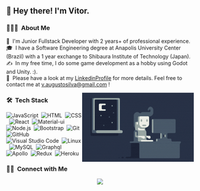  <h2> 👋 Hey there! I'm Vitor.</h2>

### 👨🏻‍💻 &nbsp;About Me

🌱 &nbsp;I'm Junior Fullstack Developer with 2 years+ of professional experience.\
🎓 &nbsp;I have a Software Engineering degree at Anapolis University Center (Brazil) with a 1 year exchange to Shibaura Institute of Technology (Japan).\
✍️ &nbsp;In my free time, I do some game development as a hobby using Godot and Unity. :).\
📄 &nbsp;Please have a look at my [LinkedinProfile](https://www.linkedin.com/in/vitor-augusto-silva-8aa2b1135/) for more details. Feel free to contact me at v.augustosilva@gmail.com !

<img alt="Night Coding" src="https://raw.githubusercontent.com/AVS1508/AVS1508/master/assets/Night-Coding.gif" align="right"/>

### 🛠 &nbsp;Tech Stack

![JavaScript](https://img.shields.io/badge/-JavaScript-5e5e5e?style=flat&logo=javascript)&nbsp;
![HTML](https://img.shields.io/badge/-HTML-5e5e5e?style=flat&logo=HTML5)&nbsp;
![CSS](https://img.shields.io/badge/-CSS-5e5e5e?style=flat&logo=CSS3&logoColor=1572B6)&nbsp;
![React](https://img.shields.io/badge/-React-5e5e5e?style=flat&logo=react)&nbsp;
![Material-ui](https://img.shields.io/badge/-Material--ui-5e5e5e?style=flat&logo=material-ui&logoColor=0081CB)&nbsp;
![Node.js](https://img.shields.io/badge/-Node.js-5e5e5e?style=flat&logo=node.js)&nbsp;
![Bootstrap](https://img.shields.io/badge/-Bootstrap-5e5e5e?style=flat&logo=bootstrap&logoColor=563D7C)&nbsp;
![Git](https://img.shields.io/badge/-Git-5e5e5e?style=flat&logo=git)&nbsp;
![GitHub](https://img.shields.io/badge/-GitHub-5e5e5e?style=flat&logo=github)&nbsp;
![Visual Studio Code](https://img.shields.io/badge/-Visual%20Studio%20Code-5e5e5e?style=flat&logo=visual-studio-code&logoColor=007ACC)&nbsp;
![Linux](https://img.shields.io/badge/-Linux-5e5e5e?style=flat&logo=linux&logoColor=FCC624)&nbsp;
![MySQL](https://img.shields.io/badge/-MySQL-5e5e5e?style=flat&logo=mysql&logoColor=4479A1)&nbsp;
![Graphql](https://img.shields.io/badge/-GraphQL-5e5e5e?style=flat&logo=graphql&logoColor=E10098)&nbsp;
![Apollo](https://img.shields.io/badge/-Apollo-5e5e5e?style=flat&logo=apollo-graphql&logoColor=311C87)&nbsp;
![Redux](https://img.shields.io/badge/-Redux-5e5e5e?style=flat&logo=redux&logoColor=764ABC)&nbsp;
![Heroku](https://img.shields.io/badge/-Heroku-5e5e5e?style=flat&logo=heroku&logoColor=430098)&nbsp;

### 🤝🏻 &nbsp;Connect with Me

<p align="center">
<a href="https://www.linkedin.com/in/vitor-augusto-silva-8aa2b1135"><img src="https://img.shields.io/badge/-Vitor%20Augusto%20Silva-0077B5?style=flat&logo=Linkedin&logoColor=white"/></a>
</p>
